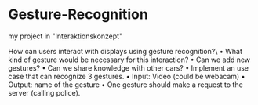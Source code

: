 # Gesture-Recognition
my project in "Interaktionskonzept"




How can users interact with displays using gesture recognition?\\
• What kind of gesture would be necessary for this interaction?
• Can we add new gestures?
• Can we share knowledge with other cars?
• Implement an use case that can recognize 3 gestures.
• Input: Video (could be webacam)
• Output: name of the gesture
• One gesture should make a request to
the server (calling police).
